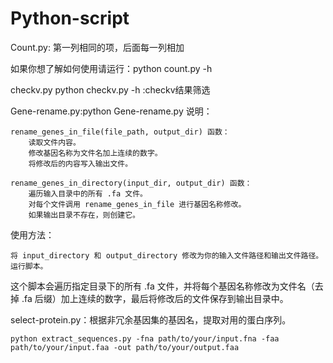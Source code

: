 # Python-script
Count.py: 第一列相同的项，后面每一列相加

如果你想了解如何使用请运行：python count.py -h


checkv.py python checkv.py -h :checkv结果筛选



Gene-rename.py:python Gene-rename.py
说明：

    rename_genes_in_file(file_path, output_dir) 函数：
        读取文件内容。
        修改基因名称为文件名加上连续的数字。
        将修改后的内容写入输出文件。

    rename_genes_in_directory(input_dir, output_dir) 函数：
        遍历输入目录中的所有 .fa 文件。
        对每个文件调用 rename_genes_in_file 进行基因名称修改。
        如果输出目录不存在，则创建它。

使用方法：

    将 input_directory 和 output_directory 修改为你的输入文件路径和输出文件路径。
    运行脚本。

这个脚本会遍历指定目录下的所有 .fa 文件，并将每个基因名称修改为文件名（去掉 .fa 后缀）加上连续的数字，最后将修改后的文件保存到输出目录中。



select-protein.py：根据非冗余基因集的基因名，提取对用的蛋白序列。

~~~
python extract_sequences.py -fna path/to/your/input.fna -faa path/to/your/input.faa -out path/to/your/output.faa
~~~







